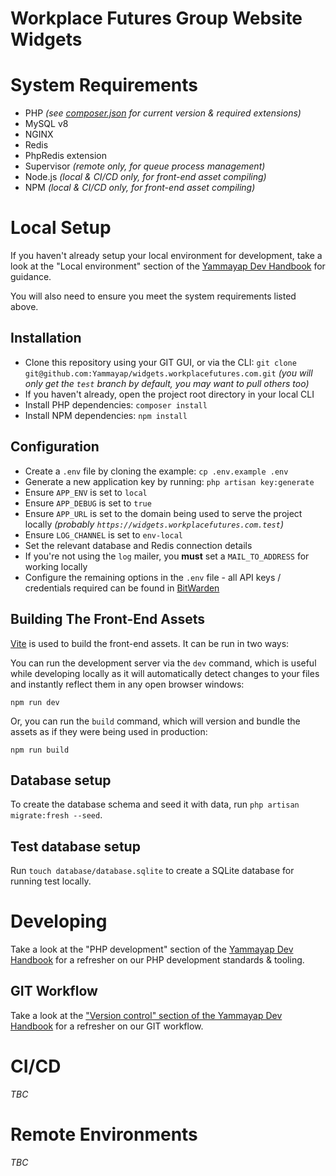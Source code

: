 # Workplace Futures Group Website Widgets

# System Requirements

- PHP _(see [composer.json](composer.json) for current version & required extensions)_
- MySQL v8
- NGINX
- Redis
- PhpRedis extension
- Supervisor _(remote only, for queue process management)_
- Node.js _(local & CI/CD only, for front-end asset compiling)_
- NPM _(local & CI/CD only, for front-end asset compiling)_

# Local Setup

If you haven't already setup your local environment for development, take a look at the "Local environment" section of the [Yammayap Dev Handbook](https://dev-handbook.yammayap.com) for guidance.

You will also need to ensure you meet the system requirements listed above.

## Installation

- Clone this repository using your GIT GUI, or via the CLI: `git clone git@github.com:Yammayap/widgets.workplacefutures.com.git` _(you will only get the `test` branch by default, you may want to pull others too)_
- If you haven't already, open the project root directory in your local CLI
- Install PHP dependencies: `composer install`
- Install NPM dependencies: `npm install`

## Configuration

- Create a `.env` file by cloning the example: `cp .env.example .env`
- Generate a new application key by running: `php artisan key:generate`
- Ensure `APP_ENV` is set to `local`
- Ensure `APP_DEBUG` is set to `true`
- Ensure `APP_URL` is set to the domain being used to serve the project locally _(probably `https://widgets.workplacefutures.com.test`)_
- Ensure `LOG_CHANNEL` is set to `env-local`
- Set the relevant database and Redis connection details
- If you're not using the `log` mailer, you **must** set a `MAIL_TO_ADDRESS` for working locally
- Configure the remaining options in the `.env` file - all API keys / credentials required can be found in [BitWarden](https://vault.bitwarden.com)

## Building The Front-End Assets

[Vite](https://laravel.com/docs/vite) is used to build the front-end assets. It can be run in two ways:

You can run the development server via the `dev` command, which is useful while developing locally as it will automatically detect changes to your files and instantly reflect them in any open browser windows:

```npm run dev```

Or, you can run the `build` command, which will version and bundle the assets as if they were being used in production:

```npm run build```

## Database setup

To create the database schema and seed it with data, run `php artisan migrate:fresh --seed`.

## Test database setup

Run `touch database/database.sqlite` to create a SQLite database for running test locally.

# Developing

Take a look at the "PHP development" section of the [Yammayap Dev Handbook](https://dev-handbook.yammayap.com) for a refresher on our PHP development standards & tooling.

## GIT Workflow

Take a look at the ["Version control" section of the Yammayap Dev Handbook](https://dev-handbook.yammayap.com/version-control) for a refresher on our GIT workflow.

# CI/CD

_TBC_

# Remote Environments

_TBC_
